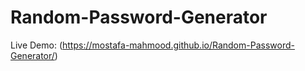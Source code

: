 # Random-Password-Generator
Live Demo: (https://mostafa-mahmood.github.io/Random-Password-Generator/)
